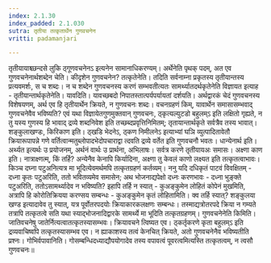 ```yaml
---
index: 2.1.30
index_padded: 2.1.030
sutra: तृतीया तत्कृतार्थेन गुणवचनेन
vritti: padamanjari

---
```

  तृतीयायाश्च्छन्दसे लुकि ठ्गूणवचनेनऽ इत्यनेन सामानाधिकरण्यम्। अर्थेनेति पृथक् पदम्, अत एव गुणवचनेनार्थशब्देन चेति। कीदृशेन गुणवचनेन? तत्कृतेनेति। तदिति सर्वनाम्ना प्रकृतस्य तृतीयान्तस्य प्रत्यवमर्शः, स च शब्दः। न च शब्देन गुणवचनस्य करणं सम्भवतीत्यतः सामर्थ्यातदर्थकृतेनेति विज्ञायत इत्याह - तृतीयान्तार्थकृतेनेति। यावदिति। यावच्छबदो निपातस्तात्पर्यपर्यायतां दर्शयति। अर्थद्वारकं चेदं गुणवचनस्य विशेषयणम्, अर्थ एव हि तृतीयार्थेन क्रियते, न गुणवचनः शब्दः। वचनग्रहणं किम्, यावार्थेन समासासम्भवाद् गुणवचनेवैव भविष्यति? एवं यथा विज्ञायेतगुणमुक्तवान् गुणवचनः, ठ्कृत्यल्युटडो बहुलम्ऽ इति लक्षितो गृह्यते, न तु यस्य गुणस्य हि भावाद् द्रव्ये शब्दनिवेश इति तच्छब्दप्रवृत्तिनिमितम्; तृतायान्तार्थकृते सर्वत्रैव तस्य भावात्। शङ्कुलाखण्डः, किरिकाण इति। ठ्खडि भेदनेऽ, ठ्कण निमीलनेऽ इत्याभ्यां घञि व्युत्पादितावेतौ क्रियारूपापन्ने गणे वर्तित्वान्मतुब्लोपादभेदोपचाराद्वा त्दवति द्रव्ये वर्तेत इति गुणवचनौ भवतः। धान्येनार्थ इति। अर्थ्यत इत्यर्थः उ प्रयोजनम्, अर्थनं वार्थः उ प्रार्थना, अभिलाषः। सर्वत्र करणे तृतीयायअः समासः। अक्ष्णा काण इति। नात्राक्ष्णत्म्, किं तर्हि? अन्येनैव केनापि किर्यादिना, अक्ष्णा तु केवलं काणो लक्ष्यत इति तत्कृतत्वाभावः। किञ्च दघ्ना पटुअनित्यत्र मा भूदित्येवमर्थमपि तत्कृतग्रहणं कर्तव्यम्। ननु यदि दधिकृतं पाटवं विवक्षितम् - दध्ना कृतः पटुअरिति, ततो भवितव्यमेव समासेन; अथ भोजनाद्यपेक्षो दध्नः करणभावः - दध्ना भुङ्क्ते पटुअरिति, ततोऽसामर्थ्यादेव न भविष्यति? इहापि तर्हि न स्यात् - कुअङ्कुमेन लोहितं कोपेनं मुखमिति, अत्रापि हि कोरोतिक्रियया करण्सय सम्बन्धः - कुअङ्कुमेन कृतं लोहितामिति। क्व तर्हि स्यात्? शङ्कुलया खण्ड इत्यादावेव तु स्यात्, यत्र पूर्वोतरपदयोः क्रियाकारकलक्षणः सम्बन्धः। तस्माद्यत्रोतरपदे क्रिया न गम्यते तत्रापि तत्कृतत्वे सति यथा स्याद्भोजनादिद्वारके सामर्थ्ये मा भूदिति तत्कृतग्रहणम्। गुणवचनेनेति किमिति। जातिवचनेषु जातेर्नित्यत्वातत्कृतस्यासम्भवः। क्रियावचने त्विष्यत एव। ठ्कर्तृकरणे कृता बहुलम्ऽ इति द्रव्यवाचिष्वपि तत्कृतस्यासम्भव एव। न ह्याकाशस्य तत्वं केनचित् क्रियते, अतो गुणवचनेनैव भविष्यतीति प्रश्नः। गोभिर्वपावानिति। गोसम्बन्धिदध्याद्यौपयोगादेव तस्य वपावत्वं पूवरत्वमित्यस्ति तत्कृतत्वम्, न त्वसौ गुणवचनः॥